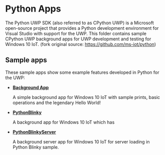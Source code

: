 # Python Apps
The Python UWP SDK (also referred to as CPython UWP) is a Microsoft open-source project that provides a Python development environment for Visual Studio with support for the UWP. This folder contains sample CPython UWP background apps for UWP development and testing for Windows 10 IoT. (fork original source: https://github.com/ms-iot/python)

## Sample apps
These sample apps show some example features developed in Python for the UWP:
- [**Background App**](/Python/BackgroundApp)

  A simple background app for Windows 10 IoT with sample prints, basic operations and the legendary Hello World!
  
- [**PythonBlinky**](/Python/PythonBlinky)

  A background app for Windows 10 IoT which has
  
- [**PythonBlinkyServer**](/Python/PythonBlinkyServer)

  A background server app for Windows 10 IoT for server loading in Python Blinky sample.
